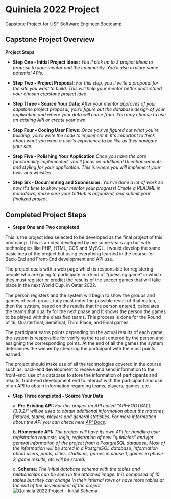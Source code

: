 # Quiniela 2022 Project
Capstone Project for USF Software Engineer Bootcamp


## Capstone Project Overview

**Project Steps**
* **Step One - Initial Project Ideas:** _You'll pick up to 3 project ideas to propose to your mentor and the community. You'll also explore some potential APIs._

* **Step Two - Project Proposal:** _For this step, you'll write a proposal for the site you want to build. This will help your mentor better understand your chosen capstone project idea._

* **Step Three - Source Your Data:** _After your mentor approves of your capstone project proposal, you'll figure out the database design of your application and where your data will come from. You may choose to use an existing API or create your own._

* **Step Four - Coding User Flows:** _Once you've figured out what you're building, you'll write the code to implement it. It's important to think about what you want a user's experience to be like as they navigate your site._

* **Step Five - Polishing Your Application** _Once you have the core functionality implemented, you'll focus on additional UI enhancements and styling for your application. This is where you will implement your bells and whistles._

* **Step Six - Documenting and Submission:** _You've done a lot of work so now it's time to show your mentor your progress! Create a README in markdown, make sure your GitHub is organized, and submit your finalized project._


## Completed Project Steps

* **Steps One and Two completed**

This is the project idea selected to be developed as the final project of this bootcamp.
This is an idea developed by me some years ago but with technologies like PHP, HTML, CCS and MySQL. I would develop the same basic idea of the project but using everything learned in the course for Back-End and Front-End development and API use.

The project deals with a web page which is responsible for registering people who are going to participate in a kind of "guessing game" in which they must register or predict the results of the soccer games that will take place in the next World Cup. in Qatar 2022.

The person registers and the system will begin to show the groups and games of each group, they must enter the possible result of that match, then the system, based on the results that the person entered, calculates the teams that qualify for the next phase and It shows the person the games to be played with the classified teams. This process is done for the Round of 16, Quarterfinal, Semifinal, Third Place, and Final games.

The participant earns points depending on the actual results of each game, the system is responsible for verifying the result entered by the person and assigning the corresponding points.
At the end of all the games the system determines the winner by checking the participant with the most points earned.

The project should make use of all the technologies covered in the course such as: back-end development to receive and send information to the front-end, use of a database to store the information of participants and results, front-end development end to interact with the participant and use of an API to obtain information regarding teams, players, games, etc.


* **Step Three completed - Source Your Data**

  a. **Pre Existing API:** _For this project an API called "API-FOOTBALL (3.9.2)" will be used to obtain additional information about the matches, fixtures, teams, players and general statistics. For more information about the API you can check here [API Docs](https://www.api-football.com/documentation-v3)._

  b. **Homemade API:** _The project will have its own API for handling user registration requests, login, registration of new "quinielas" and get general information of the project from a PostgreSQL database. Most of the information will be stored in a PostgreSQL database, information about users, pools, cities, stadiums, games in phase 1, games in phase 2, game results, etc will be stored._

  c. **Schema:** _The initial database schema with the tables and relationships can be seen in the attached image. It is composed of 10 tables but they can change in their internal rows or have more tables at the end of the development of the project._
![Quiniela 2022 Project - Initial Schema](https://github.com/brianelizondo/capstone-project-quiniela-2022/documents/db_schema.png)
